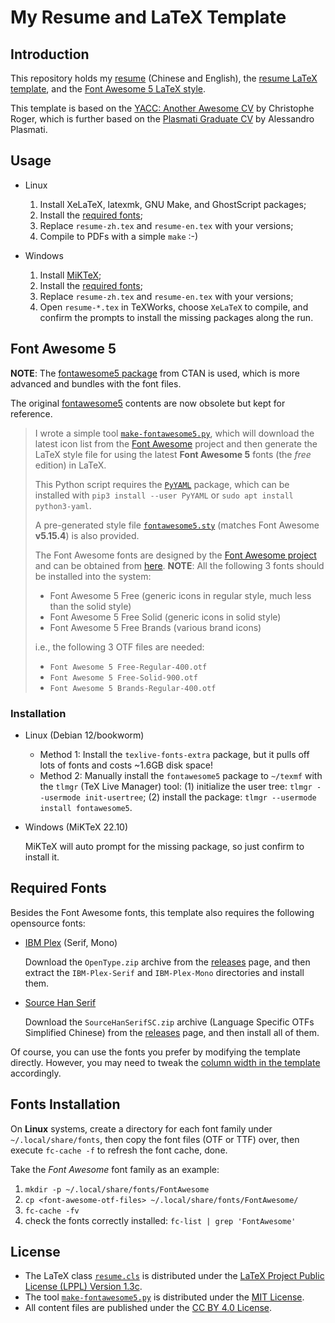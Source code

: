 My Resume and LaTeX Template
============================

Introduction
------------
This repository holds my [resume](resume-zh+en.pdf) (Chinese and English),
the [resume LaTeX template](resume.cls),
and the [Font Awesome 5 LaTeX style](fontawesome5/fontawesome5.sty).

This template is based on the
[YACC: Another Awesome CV](https://github.com/darwiin/yaac-another-awesome-cv)
by Christophe Roger, which is further based on the
[Plasmati Graduate CV](https://www.latextemplates.com/template/plasmati-graduate-cv)
by Alessandro Plasmati.

Usage
-----
* Linux

  1. Install XeLaTeX, latexmk, GNU Make, and GhostScript packages;
  2. Install the [required fonts](#required-fonts);
  3. Replace `resume-zh.tex` and `resume-en.tex` with your versions;
  4. Compile to PDFs with a simple `make` :-)

* Windows

  1. Install [MiKTeX](https://miktex.org/);
  2. Install the [required fonts](#required-fonts);
  3. Replace `resume-zh.tex` and `resume-en.tex` with your versions;
  4. Open `resume-*.tex` in TeXWorks, choose `XeLaTeX` to compile,
     and confirm the prompts to install the missing packages along
     the run.

Font Awesome 5
--------------
**NOTE**:
The [fontawesome5 package](https://www.ctan.org/pkg/fontawesome5) from CTAN
is used, which is more advanced and bundles with the font files.

The original [fontawesome5](fontawesome5/) contents are now obsolete but kept
for reference.

<blockquote>

I wrote a simple tool [`make-fontawesome5.py`](fontawesome5/make-fontawesome5.py),
which will download the latest icon list from the
[Font Awesome](https://github.com/FortAwesome/Font-Awesome) project
and then generate the LaTeX style file for using the latest
**Font Awesome 5** fonts (the *free* edition) in LaTeX.

This Python script requires the [`PyYAML`](https://github.com/yaml/pyyaml)
package, which can be installed with `pip3 install --user PyYAML`
or `sudo apt install python3-yaml`.

A pre-generated style file [`fontawesome5.sty`](fontawesome5/fontawesome5.sty)
(matches Font Awesome **v5.15.4**) is also provided.

The Font Awesome fonts are designed by the
[Font Awesome project](https://fontawesome.com/)
and can be obtained from [here](https://fontawesome.com/v5/download).
**NOTE**:
All the following 3 fonts should be installed into the system:
* Font Awesome 5 Free
  (generic icons in regular style, much less than the solid style)
* Font Awesome 5 Free Solid
  (generic icons in solid style)
* Font Awesome 5 Free Brands
  (various brand icons)

i.e., the following 3 OTF files are needed:
* `Font Awesome 5 Free-Regular-400.otf`
* `Font Awesome 5 Free-Solid-900.otf`
* `Font Awesome 5 Brands-Regular-400.otf`

</blockquote>

### Installation

* Linux (Debian 12/bookworm)

  - Method 1: Install the `texlive-fonts-extra` package, but it pulls off
    lots of fonts and costs ~1.6GB disk space!
  - Method 2: Manually install the `fontawesome5` package to `~/texmf`
    with the `tlmgr` (TeX Live Manager) tool:
    (1) initialize the user tree: `tlmgr --usermode init-usertree`;
    (2) install the package: `tlmgr --usermode install fontawesome5`.

* Windows (MiKTeX 22.10)

  MiKTeX will auto prompt for the missing package, so just confirm to
  install it.

Required Fonts
--------------
Besides the Font Awesome fonts, this template also requires the following
opensource fonts:

* [IBM Plex](https://github.com/IBM/plex) (Serif, Mono)

  Download the `OpenType.zip` archive from the
  [releases](https://github.com/IBM/plex/releases) page,
  and then extract the `IBM-Plex-Serif` and `IBM-Plex-Mono` directories
  and install them.

* [Source Han Serif](https://github.com/adobe-fonts/source-han-serif)

  Download the `SourceHanSerifSC.zip` archive
  (Language Specific OTFs Simplified Chinese) from the
  [releases](https://github.com/adobe-fonts/source-han-serif/releases) page,
  and then install all of them.

Of course, you can use the fonts you prefer by modifying the template directly.
However, you may need to tweak the
[column width in the template](resume.cls#L158)
accordingly.

Fonts Installation
------------------
On **Linux** systems, create a directory for each font family under
`~/.local/share/fonts`, then copy the font files (OTF or TTF) over,
then execute `fc-cache -f` to refresh the font cache, done.

Take the *Font Awesome* font family as an example:

1. `mkdir -p ~/.local/share/fonts/FontAwesome`
2. `cp <font-awesome-otf-files> ~/.local/share/fonts/FontAwesome/`
3. `fc-cache -fv`
4. check the fonts correctly installed: `fc-list | grep 'FontAwesome'`

License
-------
* The LaTeX class [`resume.cls`](resume.cls) is distributed under the
  [LaTeX Project Public License (LPPL) Version 1.3c](https://www.latex-project.org/lppl.txt).
* The tool [`make-fontawesome5.py`](fontawesome5/make-fontawesome5.py)
  is distributed under the
  [MIT License](https://opensource.org/licenses/MIT).
* All content files are published under the
  [CC BY 4.0 License](https://creativecommons.org/licenses/by/4.0/).
